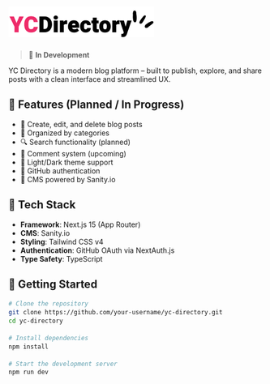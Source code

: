 # ![YC Directory Logo](public/logo.png)

> 🚧 **In Development**  

 YC Directory is a modern blog platform – built to publish, explore, and share posts with a clean interface and streamlined UX.

## 📌 Features (Planned / In Progress)

- 📝 Create, edit, and delete blog posts
- 🧠 Organized by categories
- 🔍 Search functionality (planned)
- 💬 Comment system (upcoming)
- 🎨 Light/Dark theme support
- 🔐 GitHub authentication
- 📄 CMS powered by Sanity.io

## 🧱 Tech Stack

- **Framework**: Next.js 15 (App Router)
- **CMS**: Sanity.io
- **Styling**: Tailwind CSS v4
- **Authentication**: GitHub OAuth via NextAuth.js
- **Type Safety**: TypeScript

## 🚀 Getting Started

```bash
# Clone the repository
git clone https://github.com/your-username/yc-directory.git
cd yc-directory

# Install dependencies
npm install

# Start the development server
npm run dev
